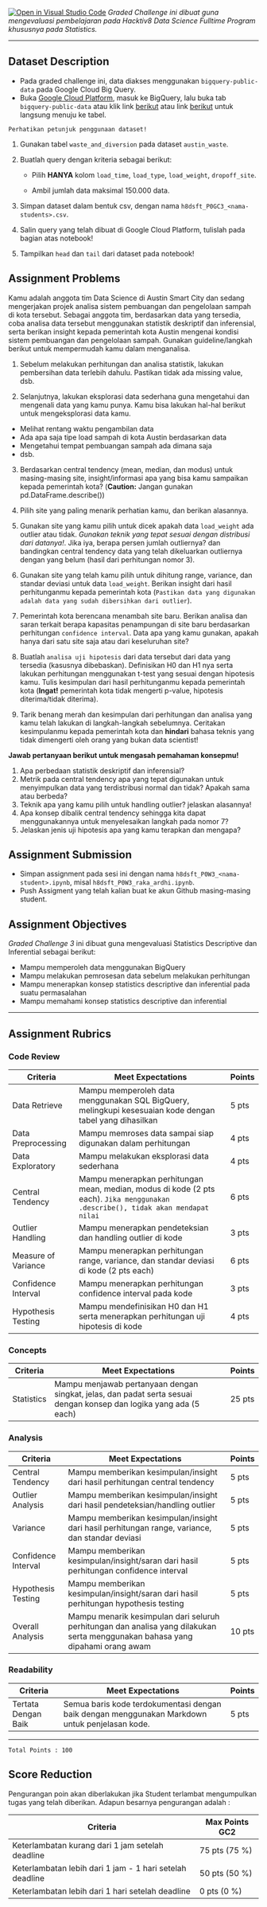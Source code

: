 [![Open in Visual Studio Code](https://classroom.github.com/assets/open-in-vscode-c66648af7eb3fe8bc4f294546bfd86ef473780cde1dea487d3c4ff354943c9ae.svg)](https://classroom.github.com/online_ide?assignment_repo_id=8169099&assignment_repo_type=AssignmentRepo)
_Graded Challenge ini dibuat guna mengevaluasi pembelajaran pada Hacktiv8 Data Science Fulltime Program khususnya pada Statistics._

---

## Dataset Description

* Pada graded challenge ini, data diakses menggunakan `bigquery-public-data` pada Google Cloud Big Query.
* Buka [Google Cloud Platform](https://console.cloud.google.com/), masuk ke BigQuery, lalu buka tab `bigquery-public-data` atau klik link [berikut](https://console.cloud.google.com/bigquery?p=bigquery-public-data&d=samples&page=dataset&_ga=2.245085957.1471931019.1642739417-486643658.1638156099) atau link [berikut](https://console.cloud.google.com/bigquery?p=bigquery-public-data&d=austin_waste&t=waste_and_diversion&page=table) untuk langsung menuju ke tabel.

```{attention}
Perhatikan petunjuk penggunaan dataset!
```

1. Gunakan tabel `waste_and_diversion` pada dataset `austin_waste`.
2. Buatlah query dengan kriteria sebagai berikut:
   - Pilih **HANYA** kolom `load_time`, `load_type`, `load_weight`, `dropoff_site`.

   - Ambil jumlah data maksimal 150.000 data.

3. Simpan dataset dalam bentuk csv, dengan nama `h8dsft_P0GC3_<nama-students>.csv`.
4. Salin query yang telah dibuat di Google Cloud Platform, tulislah pada bagian atas notebook!
5. Tampilkan `head` dan `tail` dari dataset pada notebook!


## Assignment Problems

Kamu adalah anggota tim Data Science di Austin Smart City dan sedang mengerjakan projek analisa sistem pembuangan dan pengelolaan sampah di kota tersebut. Sebagai anggota tim, berdasarkan data yang tersedia, coba analisa data tersebut menggunakan statistik deskriptif dan inferensial, serta berikan insight kepada pemerintah kota Austin mengenai kondisi sistem pembuangan dan pengelolaan sampah. Gunakan guideline/langkah berikut untuk mempermudah kamu dalam menganalisa.

1. Sebelum melakukan perhitungan dan analisa statistik, lakukan pembersihan data terlebih dahulu. Pastikan tidak ada missing value, dsb.

2. Selanjutnya, lakukan eksplorasi data sederhana guna mengetahui dan mengenali data yang kamu punya. Kamu bisa lakukan hal-hal berikut untuk mengeksplorasi data kamu.
  - Melihat rentang waktu pengambilan data
  - Ada apa saja tipe load sampah di kota Austin berdasarkan data
  - Mengetahui tempat pembuangan sampah ada dimana saja
  - dsb.

3. Berdasarkan central tendency (mean, median, dan modus) untuk masing-masing site, insight/informasi apa yang bisa kamu sampaikan kepada pemerintah kota? (**Caution:** Jangan gunakan pd.DataFrame.describe())

4. Pilih site yang paling menarik perhatian kamu, dan berikan alasannya.

5. Gunakan site yang kamu pilih untuk dicek apakah data `load_weight` ada outlier atau tidak. *Gunakan teknik yang tepat sesuai dengan distribusi dari datanya!*. Jika iya, berapa persen jumlah outliernya? dan bandingkan central tendency data yang telah dikeluarkan outliernya dengan yang belum (hasil dari perhitungan nomor 3).

6. Gunakan site yang telah kamu pilih untuk dihitung range, variance, dan standar deviasi untuk data `load_weight`. Berikan insight dari hasil perhitunganmu kepada pemerintah kota (`Pastikan data yang digunakan adalah data yang sudah dibersihkan dari outlier`).

7. Pemerintah kota berencana menambah site baru. Berikan analisa dan saran terkait berapa kapasitas penampungan di site baru berdasarkan perhitungan `confidence interval`. Data apa yang kamu gunakan, apakah hanya dari satu site saja atau dari keseluruhan site?

8. Buatlah `analisa uji hipotesis` dari data tersebut dari data yang tersedia (kasusnya dibebaskan). Definisikan H0 dan H1 nya serta lakukan perhitungan menggunakan t-test yang sesuai dengan hipotesis kamu. Tulis kesimpulan dari hasil perhitunganmu kepada pemerintah kota (**Ingat!** pemerintah kota tidak mengerti p-value, hipotesis diterima/tidak diterima).

9. Tarik benang merah dan kesimpulan dari perhitungan dan analisa yang kamu telah lakukan di langkah-langkah sebelumnya. Ceritakan kesimpulanmu kepada pemerintah kota dan **hindari** bahasa teknis yang tidak dimengerti oleh orang yang bukan data scientist!


**Jawab pertanyaan berikut untuk mengasah pemahaman konsepmu!**

1. Apa perbedaan statistik deskriptif dan inferensial?
2. Metrik pada central tendency apa yang tepat digunakan untuk menyimpulkan data yang terdistribusi normal dan tidak? Apakah sama atau berbeda?
3. Teknik apa yang kamu pilih untuk handling outlier? jelaskan alasannya!
4. Apa konsep dibalik central tendency sehingga kita dapat menggunakannya untuk menyelesaikan langkah pada nomor 7?
5. Jelaskan jenis uji hipotesis apa yang kamu terapkan dan mengapa?


## Assignment Submission

- Simpan assignment pada sesi ini dengan nama `h8dsft_P0W3_<nama-student>.ipynb`, misal `h8dsft_P0W3_raka_ardhi.ipynb`.
- Push Assigment yang telah kalian buat ke akun Github masing-masing student.

## Assignment Objectives

*Graded Challenge 3* ini dibuat guna mengevaluasi Statistics Descriptive dan Inferential sebagai berikut:

- Mampu memperoleh data menggunakan BigQuery
- Mampu melakukan pemrosesan data sebelum melakukan perhitungan
- Mampu menerapkan konsep statistics descriptive dan inferential pada suatu permasalahan
- Mampu memahami konsep statistics descriptive dan inferential

---

## Assignment Rubrics

### Code Review

| Criteria | Meet Expectations | Points |
| --- | --- | --- |
| Data Retrieve | Mampu memperoleh data menggunakan SQL BigQuery, melingkupi kesesuaian kode dengan tabel yang dihasilkan | 5 pts |
| Data Preprocessing | Mampu memroses data sampai siap digunakan dalam perhitungan | 4 pts |
| Data Exploratory | Mampu melakukan eksplorasi data sederhana | 4 pts |
| Central Tendency | Mampu menerapkan perhitungan mean, median, modus di kode (2 pts each). `Jika menggunakan .describe(), tidak akan mendapat nilai` | 6 pts |
| Outlier Handling | Mampu menerapkan pendeteksian dan handling outlier di kode | 3 pts |
| Measure of Variance | Mampu menerapkan perhitungan range, variance, dan standar deviasi di kode (2 pts each) | 6 pts |
| Confidence Interval | Mampu menerapkan perhitungan confidence interval pada kode | 3 pts |
| Hypothesis Testing | Mampu mendefinisikan H0 dan H1 serta menerapkan perhitungan uji hipotesis di kode| 4 pts |


### Concepts

| Criteria | Meet Expectations | Points |
| --- | --- | --- |
| Statistics | Mampu menjawab pertanyaan dengan singkat, jelas, dan padat serta sesuai dengan konsep dan logika yang ada (5 each) | 25 pts |


### Analysis

| Criteria | Meet Expectations | Points |
| --- | --- | --- |
| Central Tendency | Mampu memberikan kesimpulan/insight dari hasil perhitungan central tendency | 5 pts |
| Outlier Analysis | Mampu memberikan kesimpulan/insight dari hasil pendeteksian/handling outlier | 5 pts |
| Variance | Mampu memberikan kesimpulan/insight dari hasil perhitungan range, variance, dan standar deviasi | 5 pts |
| Confidence Interval | Mampu memberikan kesimpulan/insight/saran dari hasil perhitungan confidence interval | 5 pts |
| Hypothesis Testing | Mampu memberikan kesimpulan/insight/saran dari hasil perhitungan hypothesis testing | 5 pts |
| Overall Analysis | Mampu menarik kesimpulan dari seluruh perhitungan dan analisa yang dilakukan serta menggunakan bahasa yang dipahami orang awam| 10 pts |


### Readability

| Criteria | Meet Expectations | Points |
| --- | --- | --- |
| Tertata Dengan Baik | Semua baris kode terdokumentasi dengan baik dengan menggunakan Markdown untuk penjelasan kode. | 5 pts |

---

```
Total Points : 100
```

## Score Reduction

Pengurangan poin akan diberlakukan jika Student terlambat mengumpulkan tugas yang telah diberikan. Adapun besarnya pengurangan adalah :

| Criteria | Max Points GC2 |
| --- | --- |
| Keterlambatan kurang dari 1 jam setelah deadline | 75 pts (75 %) |
| Keterlambatan lebih dari 1 jam - 1 hari setelah deadline | 50 pts (50 %) |
| Keterlambatan lebih dari 1 hari setelah deadline | 0 pts (0 %) |
